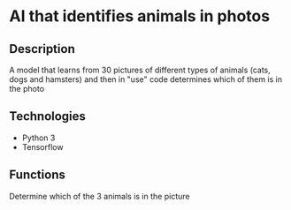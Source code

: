 # AI that identifies animals in photos

## Description
A model that learns from 30 pictures of different types of animals (cats, dogs and hamsters) and then in "use" code determines which of them is in the photo

## Technologies
- Python 3
- Tensorflow


## Functions
Determine which of the 3 animals is in the picture
